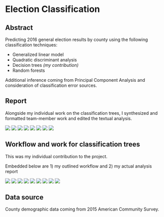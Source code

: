 # Election Classification

## Abstract
Predicting 2016 general election results by county using the following classification techniques: 
* Generalized linear model
* Quadratic discriminant analysis
* Decision trees *(my contribution)*
* Random forests

Additional inference coming from Principal Component Analysis and consideration of classification error sources.

## Report

Alongside my individual work on the classification trees, I synthesized and formatted team-member work and edited the textual analysis.

<img src="https://github.com/davidbrackbill/Election-Classification/blob/main/data/rm_images/Report-1.png?raw=true"/>
<img src="https://github.com/davidbrackbill/Election-Classification/blob/main/data/rm_images/Report-2.png?raw=true"/>
<img src="https://github.com/davidbrackbill/Election-Classification/blob/main/data/rm_images/Report-3.png?raw=true"/>
<img src="https://github.com/davidbrackbill/Election-Classification/blob/main/data/rm_images/Report-4.png?raw=true"/>
<img src="https://github.com/davidbrackbill/Election-Classification/blob/main/data/rm_images/Report-5.png?raw=true"/>
<img src="https://github.com/davidbrackbill/Election-Classification/blob/main/data/rm_images/Report-6.png?raw=true"/>
<img src="https://github.com/davidbrackbill/Election-Classification/blob/main/data/rm_images/Report-7.png?raw=true"/>
<img src="https://github.com/davidbrackbill/Election-Classification/blob/main/data/rm_images/Report-8.png?raw=true"/>

## Workflow and work for classification trees

This was my individual contribution to the project.

Embedded below are 1) my outlined workflow and 2) my actual analysis report

<img src="https://github.com/davidbrackbill/Election-Classification/blob/main/data/rm_images/Trees-0.jpg?raw=true"/>
<img src="https://github.com/davidbrackbill/Election-Classification/blob/main/data/rm_images/Trees-1.png?raw=true"/>
<img src="https://github.com/davidbrackbill/Election-Classification/blob/main/data/rm_images/Trees-2.png?raw=true"/>
<img src="https://github.com/davidbrackbill/Election-Classification/blob/main/data/rm_images/Trees-3.png?raw=true"/>
<img src="https://github.com/davidbrackbill/Election-Classification/blob/main/data/rm_images/Trees-4.png?raw=true"/>
<img src="https://github.com/davidbrackbill/Election-Classification/blob/main/data/rm_images/Trees-5.png?raw=true"/>
<img src="https://github.com/davidbrackbill/Election-Classification/blob/main/data/rm_images/Trees-6.png?raw=true"/>
<img src="https://github.com/davidbrackbill/Election-Classification/blob/main/data/rm_images/Trees-7.png?raw=true"/>
<img src="https://github.com/davidbrackbill/Election-Classification/blob/main/data/rm_images/Trees-8.png?raw=true"/>

## Data source

County demographic data coming from 2015 American Community Survey.
